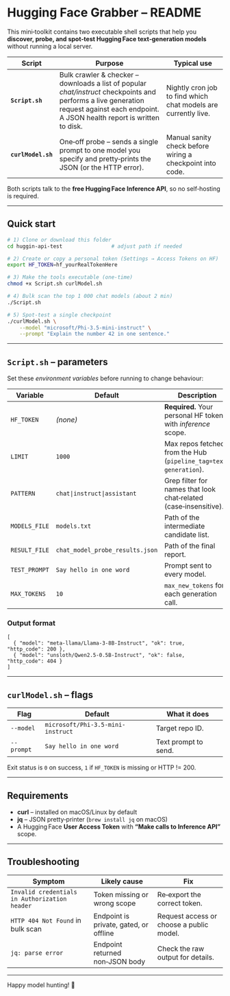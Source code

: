 

# Hugging Face Grabber – README

This mini‑toolkit contains two executable shell scripts that help you **discover, probe, and spot‑test Hugging Face text‑generation models** without running a local server.

| Script | Purpose | Typical use |
| ------ | ------- | ----------- |
| **`Script.sh`** | Bulk crawler & checker – downloads a list of popular *chat/instruct* checkpoints and performs a live generation request against each endpoint. A JSON health report is written to disk. | Nightly cron job to find which chat models are currently live. |
| **`curlModel.sh`** | One‑off probe – sends a single prompt to one model you specify and pretty‑prints the JSON (or the HTTP error). | Manual sanity check before wiring a checkpoint into code. |

Both scripts talk to the **free Hugging Face Inference API**, so no self‑hosting is required.

---

## Quick start

```bash
# 1) Clone or download this folder
cd huggin-api-test                # adjust path if needed

# 2) Create or copy a personal token (Settings → Access Tokens on HF)
export HF_TOKEN=hf_yourRealTokenHere

# 3) Make the tools executable (one‑time)
chmod +x Script.sh curlModel.sh

# 4) Bulk scan the top 1 000 chat models (about 2 min)
./Script.sh

# 5) Spot‑test a single checkpoint
./curlModel.sh \
    --model "microsoft/Phi-3.5-mini-instruct" \
    --prompt "Explain the number 42 in one sentence."
```

---

## `Script.sh` – parameters

Set these *environment variables* before running to change behaviour:

| Variable | Default | Description |
| -------- | ------- | ----------- |
| `HF_TOKEN` | _(none)_ | **Required.** Your personal HF token with *inference* scope. |
| `LIMIT` | `1000` | Max repos fetched from the Hub (`pipeline_tag=text-generation`). |
| `PATTERN` | `chat\|instruct\|assistant` | Grep filter for names that look chat‑related (case‑insensitive). |
| `MODELS_FILE` | `models.txt` | Path of the intermediate candidate list. |
| `RESULT_FILE` | `chat_model_probe_results.json` | Path of the final report. |
| `TEST_PROMPT` | `Say hello in one word` | Prompt sent to every model. |
| `MAX_TOKENS` | `10` | `max_new_tokens` for each generation call. |

### Output format

```jsonc
[
  { "model": "meta-llama/Llama‑3‑8B‑Instruct", "ok": true,  "http_code": 200 },
  { "model": "unsloth/Qwen2.5‑0.5B‑Instruct", "ok": false, "http_code": 404 }
]
```

---

## `curlModel.sh` – flags

| Flag | Default | What it does |
| ---- | ------- | ------------ |
| `--model`  | `microsoft/Phi-3.5-mini-instruct` | Target repo ID. |
| `--prompt` | `Say hello in one word` | Text prompt to send. |

Exit status is `0` on success, `1` if `HF_TOKEN` is missing or HTTP != 200.

---

## Requirements

* **curl** – installed on macOS/Linux by default  
* **jq** – JSON pretty‑printer (`brew install jq` on macOS)  
* A Hugging Face **User Access Token** with **“Make calls to Inference API”** scope.

---

## Troubleshooting

| Symptom | Likely cause | Fix |
| ------- | ------------ | --- |
| `Invalid credentials in Authorization header` | Token missing or wrong scope | Re‑export the correct token. |
| `HTTP 404 Not Found` in bulk scan | Endpoint is private, gated, or offline | Request access or choose a public model. |
| `jq: parse error` | Endpoint returned non‑JSON body | Check the raw output for details. |

---

Happy model hunting! 🎉